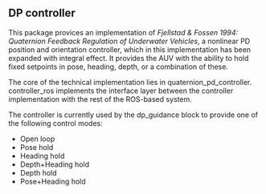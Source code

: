 ## DP controller
This package provices an implementation of _Fjellstad & Fossen 1994: Quaternion Feedback Regulation of Underwater Vehicles_,
a nonlinear PD position and orientation controller, which in this implementation has been expanded with integral effect.
It provides the AUV with the ability to hold fixed setpoints in pose, heading, depth, or a combination of these.

The core of the technical implementation lies in quaternion_pd_controller. controller_ros implements the interface layer between
the controller implementation with the rest of the ROS-based system.

The controller is currently used by the dp_guidance block to provide one of the following control modes:
* Open loop         
* Pose hold         
* Heading hold   
* Depth+Heading hold
* Depth hold      
* Pose+Heading hold

